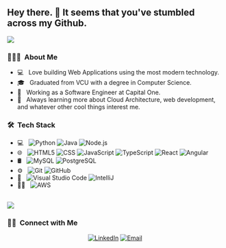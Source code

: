 <h2> Hey there. 👋 It seems that you've stumbled across my Github.</h2>
<img src="https://user-images.githubusercontent.com/42748760/148127580-cdbe2646-25e6-497f-959f-42da905864fd.gif"/>

<h3> 👨🏻‍💻 &nbsp;About Me </h3>

- 💻 &nbsp; Love building Web Applications using the most modern technology.
- 🎓 &nbsp; Graduated from VCU with a degree in Computer Science.
- 💼 &nbsp; Working as a Software Engineer at Capital One.
- 🌱 &nbsp; Always learning more about Cloud Architecture, web development, and whatever other cool things interest me.

<h3> 🛠 &nbsp;Tech Stack</h3>

- 💻 &nbsp;
  ![Python](https://img.shields.io/badge/-Python-333333?style=flat&logo=python)
  ![Java](https://img.shields.io/badge/-Java-333333?style=flat&logo=Java&logoColor=007396)
  ![Node.js](https://img.shields.io/badge/-Node.js-333333?style=flat&logo=node.js)
- 🌐 &nbsp;
  ![HTML5](https://img.shields.io/badge/-HTML5-333333?style=flat&logo=HTML5)
  ![CSS](https://img.shields.io/badge/-CSS-333333?style=flat&logo=CSS3&logoColor=1572B6)
  ![JavaScript](https://img.shields.io/badge/-JavaScript-333333?style=flat&logo=javascript)
  ![TypeScript](https://img.shields.io/badge/-TypeScript-333333?style=flat&logo=typescript)
  ![React](https://img.shields.io/badge/-React-333333?style=flat&logo=react)
  ![Angular](https://img.shields.io/badge/-Angular-333333?style=flat&logo=angular)
- 🛢 &nbsp;
  ![MySQL](https://img.shields.io/badge/-MySQL-333333?style=flat&logo=mysql)
  ![PostgreSQL](https://img.shields.io/badge/-PostgreSQL-333333?style=flat&logo=postgresql)
- ⚙️ &nbsp;
  ![Git](https://img.shields.io/badge/-Git-333333?style=flat&logo=git)
  ![GitHub](https://img.shields.io/badge/-GitHub-333333?style=flat&logo=github)
- 🔧 &nbsp;
  ![Visual Studio Code](https://img.shields.io/badge/-Visual%20Studio%20Code-333333?style=flat&logo=visual-studio-code&logoColor=007ACC)
  ![IntelliJ](https://img.shields.io/badge/-IntelliJ-333333?style=flat&logo=intellij)
- 👨‍💻 &nbsp;
  ![AWS](https://img.shields.io/badge/-AWS-333333?style=flat&logo=amazon&logoColor=007ACC)

<br/>

<a href="https://github.com/seanyboy271">
  <img src="https://github-readme-stats.vercel.app/api/top-langs/?username=seanyboy271&exclude_repo=CovidHacksProject,Perceptron,Database-Theory-Semester-Project,FitBit-Heart-Rate-Monitor"/>
</a>

<br/>

<h3> 🤝🏻 &nbsp;Connect with Me </h3>

<p align="center">
<a href="https://www.linkedin.com/in/sea-kotrola/"><img alt="LinkedIn" src="https://img.shields.io/badge/LinkedIn-Sean%20Kotrola-blue?style=flat-square&logo=linkedin"></a>
<a href="mailto:sean.kotrola@gmail.com"><img alt="Email" src="https://img.shields.io/badge/Gmail-Sean%20Kotrola-blue?style=flat-square&logo=gmail"></a>
</p>
